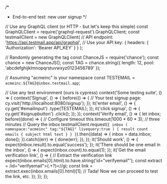 /*
 * End-to-end test: new user signup
 */

// Use any GraphQL client (or HTTP - but let's keep this simple)
const GraphQLClient = require('graphql-request').GraphQLClient;
const testmailClient = new GraphQLClient(
  // API endpoint:
  'https://api.testmail.app/api/graphql',
  // Use your API key:
  { headers: { 'Authorization': 'Bearer API_KEY' } }
);

// Randomly generating the tag
const ChanceJS = require('chance');
const chance = new ChanceJS();
const TAG = chance.string({
  length: 12,
  pool: 'abcdefghijklmnopqrstuvwxyz0123456789'
});

// Assuming "acmeinc" is your namespace
const TESTEMAIL = `acmeinc.${TAG}@inbox.testmail.app`;

// Use any test environment (ours is cypress)
context('Some testing suite', () => {
  context('Signup', () => {
    before(() => {
      // Your test signup page:
      cy.visit('http://localhost:8080/signup');
    });
    it('enter email', () => {
        cy.get('#emailinput')
          .type(TESTEMAIL);
      });
    it('click signup', () => {
      cy.get('#signupbutton')
        .click();
    });
  });
  context('Verify email', () => {
    let inbox;
    before((done) => {
      // Configure timeout
      this.timeout(1000 * 60 * 3); // three minutes
      // Query the inbox
      testmailClient.request(`{
        inbox (
          namespace:"acmeinc"
          tag:"${TAG}"
          livequery:true
        ) {
          result
          count
          emails {
            subject
            html
            text
          }
        }
      }`).then((data) => {
        inbox = data.inbox;
        done();
      }).catch((err) => {
        done(err);
      });
    });
    it('Should work', () => {
      expect(inbox.result).to.equal('success');
    });
    it('There should be one email in the inbox', () => {
      expect(inbox.count).to.equal(1);
    });
    it('Get the email verification link', () => {
      // Extract the verification link
      expect(inbox.emails[0].html).to.have.string('id="verifyemail"');
      const extract = /id="verifyemail">(.+?)<\//gi;
      const link = extract.exec(inbox.emails[0].html)[1];
      // Tada! Now we can proceed to test the link, etc.
    });
  });
});
